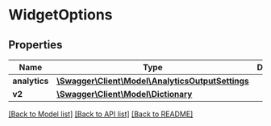 # WidgetOptions

## Properties
Name | Type | Description | Notes
------------ | ------------- | ------------- | -------------
**analytics** | [**\Swagger\Client\Model\AnalyticsOutputSettings**](AnalyticsOutputSettings.md) |  | [optional] 
**v2** | [**\Swagger\Client\Model\Dictionary**](Dictionary.md) |  | [optional] 

[[Back to Model list]](../README.md#documentation-for-models) [[Back to API list]](../README.md#documentation-for-api-endpoints) [[Back to README]](../README.md)


